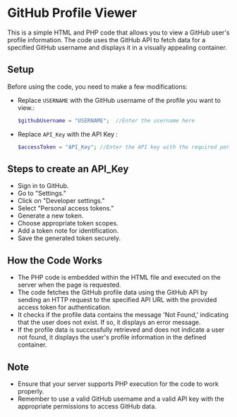 # GitHub Profile Viewer

This is a simple HTML and PHP code that allows you to view a GitHub user's profile information. The code uses the GitHub API to fetch data for a specified GitHub username and displays it in a visually appealing container.

## Setup

Before using the code, you need to make a few modifications:

* Replace `USERNAME` with the GitHub username of the profile you want to view.:
   ```php
   $githubUsername = "USERNAME";  //Enter the username here
* Replace `API_Key` with the API Key :
   ```php
   $accessToken = "API_Key"; //Enter the API key with the required permissions and access

## Steps to create an API_Key
* Sign in to GitHub.
* Go to "Settings."
* Click on "Developer settings."
* Select "Personal access tokens."
* Generate a new token.
* Choose appropriate token scopes.
* Add a token note for identification.
* Save the generated token securely.
## How the Code Works

* The PHP code is embedded within the HTML file and executed on the server when the page is requested.
* The code fetches the GitHub profile data using the GitHub API by sending an HTTP request to the specified API URL with the provided access token for authentication.
* It checks if the profile data contains the message 'Not Found,' indicating that the user does not exist. If so, it displays an error message.
* If the profile data is successfully retrieved and does not indicate a user not found, it displays the user's profile information in the defined container.


## Note
- Ensure that your server supports PHP execution for the code to work properly.
- Remember to use a valid GitHub username and a valid API key with the appropriate permissions to access GitHub data.



